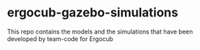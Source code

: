 # ergocub-gazebo-simulations
This repo contains the models and the simulations that have been developed by team-code for Ergocub
